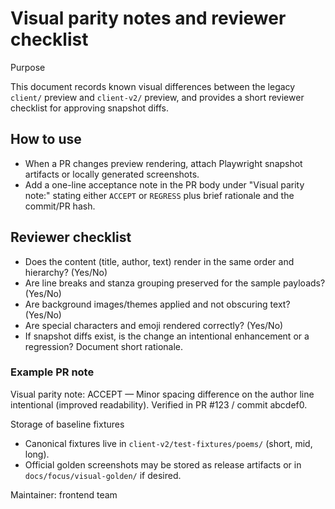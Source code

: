 # Visual parity notes and reviewer checklist

Purpose

This document records known visual differences between the legacy `client/` preview and `client-v2/` preview, and provides a short reviewer checklist for approving snapshot diffs.

## How to use

- When a PR changes preview rendering, attach Playwright snapshot artifacts or locally generated screenshots.
- Add a one-line acceptance note in the PR body under "Visual parity note:" stating either `ACCEPT` or `REGRESS` plus brief rationale and the commit/PR hash.

## Reviewer checklist

- Does the content (title, author, text) render in the same order and hierarchy? (Yes/No)
- Are line breaks and stanza grouping preserved for the sample payloads? (Yes/No)
- Are background images/themes applied and not obscuring text? (Yes/No)
- Are special characters and emoji rendered correctly? (Yes/No)
- If snapshot diffs exist, is the change an intentional enhancement or a regression? Document short rationale.

### Example PR note

Visual parity note: ACCEPT — Minor spacing difference on the author line intentional (improved readability). Verified in PR #123 / commit abcdef0.

Storage of baseline fixtures

- Canonical fixtures live in `client-v2/test-fixtures/poems/` (short, mid, long).
- Official golden screenshots may be stored as release artifacts or in `docs/focus/visual-golden/` if desired.

Maintainer: frontend team
